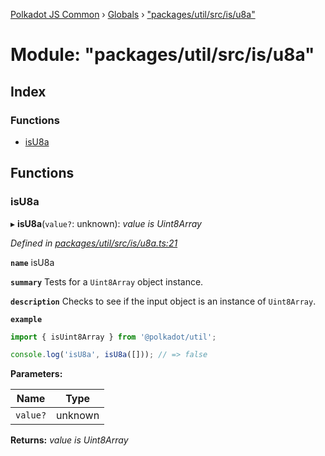 [Polkadot JS Common](../README.md) › [Globals](../globals.md) › ["packages/util/src/is/u8a"](_packages_util_src_is_u8a_.md)

# Module: "packages/util/src/is/u8a"

## Index

### Functions

* [isU8a](_packages_util_src_is_u8a_.md#isu8a)

## Functions

###  isU8a

▸ **isU8a**(`value?`: unknown): *value is Uint8Array*

*Defined in [packages/util/src/is/u8a.ts:21](https://github.com/polkadot-js/common/blob/72281008/packages/util/src/is/u8a.ts#L21)*

**`name`** isU8a

**`summary`** Tests for a `Uint8Array` object instance.

**`description`** 
Checks to see if the input object is an instance of `Uint8Array`.

**`example`** 
<BR>

```javascript
import { isUint8Array } from '@polkadot/util';

console.log('isU8a', isU8a([])); // => false
```

**Parameters:**

Name | Type |
------ | ------ |
`value?` | unknown |

**Returns:** *value is Uint8Array*
